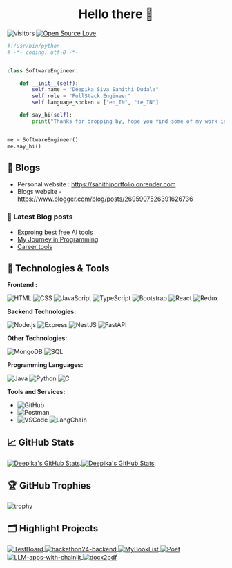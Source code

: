 
<h1 align="center">Hello there 👋</h1>

![visitors](https://visitor-badge.laobi.icu/badge?page_id=DeepikaDudala.DeepikaDudala)
[![Open Source Love](https://badges.frapsoft.com/os/v1/open-source.svg?v=102)](https://github.com/ellerbrock/open-source-badge/)

```python
#!/usr/bin/python
# -*- coding: utf-8 -*-


class SoftwareEngineer:

    def __init__(self):
        self.name = "Deepika Siva Sahithi Dudala"
        self.role = "FullStack Engineer"
        self.language_spoken = ["en_IN", "te_IN"]

    def say_hi(self):
        print("Thanks for dropping by, hope you find some of my work interesting.")


me = SoftwareEngineer()
me.say_hi()
```

## 📝 Blogs

- Personal website : https://sahithiportfolio.onrender.com
- Blogs website - https://www.blogger.com/blog/posts/2695907526391626736

### 📔 Latest Blog posts

<!-- BLOG-POST-LIST:START -->
- [Exproing best free AI tools](https://sahithidudala.blogspot.com/2024/05/exploring-best-free-ai-tools-for.html)
- [My Journey in Programming](https://sahithidudala.blogspot.com/2023/08/my-journey-in-programming-from.html)
- [Career tools](https://sahithidudala.blogspot.com/2023/03/10-sites-for-your-career-hey-there-my.html)
<!-- BLOG-POST-LIST:END -->

## 🔧 Technologies & Tools


**Frontend :**

 ![HTML](https://img.shields.io/badge/Frontend-HTML-informational?style=flat&logo=html5&logoColor=white&color=6aa6f8)
 ![CSS](https://img.shields.io/badge/Frontend-CSS-informational?style=flat&logo=css3&logoColor=white&color=6aa6f8)
 ![JavaScript](https://img.shields.io/badge/Frontend-JavaScript-informational?style=flat&logo=javascript&logoColor=white&color=6aa6f8)
 ![TypeScript](https://img.shields.io/badge/Frontend-TypeScript-informational?style=flat&logo=typescript&logoColor=white&color=6aa6f8)
![Bootstrap](https://img.shields.io/badge/Frontend-Bootstrap-informational?style=flat&logo=bootstrap&logoColor=white&color=6aa6f8)
 ![React](https://img.shields.io/badge/Frontend-React-informational?style=flat&logo=react&logoColor=white&color=6aa6f8)
 ![Redux](https://img.shields.io/badge/Frontend-Redux-informational?style=flat&logo=redux&logoColor=white&color=6aa6f8)

**Backend Technologies:**

 ![Node.js](https://img.shields.io/badge/Backend-Node.js-informational?style=flat&logo=node.js&logoColor=white&color=6aa6f8)
 ![Express](https://img.shields.io/badge/Backend-Express-informational?style=flat&logo=express&logoColor=white&color=6aa6f8)
 ![NestJS](https://img.shields.io/badge/Backend-NestJS-informational?style=flat&logo=nestjs&logoColor=white&color=6aa6f8)
 ![FastAPI](https://img.shields.io/badge/Backend-FastAPI-informational?style=flat&logo=fastapi&logoColor=white&color=6aa6f8)

**Other Technologies:**

 ![MongoDB](https://img.shields.io/badge/Database-MongoDB-informational?style=flat&logo=mongodb&logoColor=white&color=6aa6f8)
 ![SQL](https://img.shields.io/badge/Database-SQL-informational?style=flat&logo=mysql&logoColor=white&color=6aa6f8)

**Programming Languages:**

![Java](https://img.shields.io/badge/Code-Java-informational?style=flat&logo=java&logoColor=white&color=6aa6f8)
![Python](https://img.shields.io/badge/Code-Python-informational?style=flat&logo=python&logoColor=white&color=6aa6f8)
![C](https://img.shields.io/badge/Code-C-informational?style=flat&logo=c&logoColor=white&color=6aa6f8)

**Tools and Services:**

- ![GitHub](https://img.shields.io/badge/Tools-GitHub-informational?style=flat&logo=github&logoColor=white&color=6aa6f8)
- ![Postman](https://img.shields.io/badge/Tools-Postman-informational?style=flat&logo=postman&logoColor=white&color=6aa6f8)
- ![VSCode](https://img.shields.io/badge/Tools-VSCode-informational?style=flat&logo=visual-studio-code&logoColor=white&color=6aa6f8)
 ![LangChain](https://img.shields.io/badge/Other-LangChain-informational?style=flat&logo=python&logoColor=white&color=6aa6f8)

 ## &#x1f4c8; GitHub Stats

<a href="https://github.com/DeepikaDudala/DeepikaDudala">
  <img align="center" src="https://github-readme-stats.vercel.app/api/top-langs/?username=deepikadudala&hide=c%2B%2B,c,matlab,assembly&title_color=6aa6f8&text_color=8a919a&icon_color=6aa6f8&bg_color=22272e&margin=" alt="Deepika's GitHub Stats" />
</a>

<a href="https://github.com/DeepikaDudala/DeepikaDudala">
  <img align="center" src="https://github-readme-stats.vercel.app/api?username=deepikadudala&show_icons=true&line_height=27&count_private=true&title_color=6aa6f8&text_color=8a919a&icon_color=6aa6f8&bg_color=22272e" alt="Deepika's GitHub Stats" />
</a> 
<!-- <a href="https://github.com/DeepikaDudala/DeepikaDudala" target="_blank" style="display: inline-block; text-decoration: none;">
  <div style="background-color: #22272e; padding: 10px; border-radius: 8px; display: inline-block;">
    <img align="center" src="https://github-readme-streak-stats.herokuapp.com/?user=deepikadudala&show_icons=true&line_height=27" alt="Deepika's GitHub Streak" style="border-radius: 8px;"/>
  </div>
</a> -->

## 🏆 GitHub Trophies

[![trophy](https://github-profile-trophy.vercel.app/?username=deepikadudala&theme=nord&column=7)](https://github.com/deepikadudala/github-profile-trophy)

## 🗂️ Highlight Projects
<a href="https://github.com/DeepikaDudala/TestBoard">
    <img align="center" src="https://github-readme-stats.vercel.app/api/pin/?username=DeepikaDudala&repo=TestBoard&show_icons=true&line_height=27&title_color=6aa6f8&text_color=8a919a&icon_color=6aa6f8&bg_color=22272e" alt="TestBoard" />
</a>

<a href="https://github.com/DeepikaDudala/hackathon24-backend">
  <img align="center" src="https://github-readme-stats.vercel.app/api/pin/?username=DeepikaDudala&repo=hackathon24-backend&show_icons=true&line_height=27&title_color=6aa6f8&text_color=8a919a&icon_color=6aa6f8&bg_color=22272e" alt="hackathon24-backend" />
</a>


<a href="https://github.com/DeepikaDudala/MyBookList">
    <img align="center" src="https://github-readme-stats.vercel.app/api/pin/?username=DeepikaDudala&repo=MyBookList&show_icons=true&line_height=27&title_color=6aa6f8&text_color=8a919a&icon_color=6aa6f8&bg_color=22272e" alt="MyBookList" />
</a>

<a href="https://github.com/DeepikaDudala/Poet">
    <img align="center" src="https://github-readme-stats.vercel.app/api/pin/?username=DeepikaDudala&repo=Poet&show_icons=true&line_height=27&title_color=6aa6f8&text_color=8a919a&icon_color=6aa6f8&bg_color=22272e" alt="Poet" />
</a>
<a href="https://github.com/DeepikaDudala/LLM-apps-with-chainlit">
    <img align="center" src="https://github-readme-stats.vercel.app/api/pin/?username=DeepikaDudala&repo=LLM-apps-with-chainlit&show_icons=true&line_height=27&title_color=6aa6f8&text_color=8a919a&icon_color=6aa6f8&bg_color=22272e" alt="LLM-apps-with-chainlit" />
</a>

<a href="https://github.com/DeepikaDudala/docx2pdf">
    <img align="center" src="https://github-readme-stats.vercel.app/api/pin/?username=DeepikaDudala&repo=docx2pdf&show_icons=true&line_height=27&title_color=6aa6f8&text_color=8a919a&icon_color=6aa6f8&bg_color=22272e" alt="docx2pdf" />
</a>
